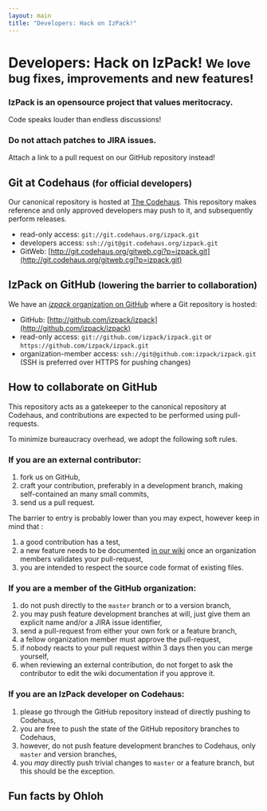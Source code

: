 ```yaml
---
layout: main
title: "Developers: Hack on IzPack!"
---
```


<div class="page-header">
  <h1>
    Developers: Hack on IzPack!
    <small>We love bug fixes, improvements and new features!</small>
  </h1>
</div>

<div class="alert alert-success">
  <h3>IzPack is an opensource project that values meritocracy.</h3>
  <span>Code speaks louder than endless discussions!</span>
</div>

<div class="alert alert-error">
  <h3>Do not attach patches to JIRA issues.</h3>
  <span>Attach a link to a pull request on our GitHub repository instead!</span>
</div>

## Git at Codehaus <small>(for official developers)</small>

Our canonical repository is hosted at [The Codehaus](http://codehaus.org/). This repository makes reference and only approved developers may push to it, and subsequently perform releases.

* read-only access: `git://git.codehaus.org/izpack.git`
* developers access: `ssh://git@git.codehaus.org/izpack.git`
* GitWeb: [http://git.codehaus.org/gitweb.cgi?p=izpack.git](http://git.codehaus.org/gitweb.cgi?p=izpack.git)

## IzPack on GitHub <small>(lowering the barrier to collaboration)</small>

We have an [*izpack* organization on GitHub](http://github.com/izpack) where a Git repository is hosted:

* GitHub: [http://github.com/izpack/izpack](http://github.com/izpack/izpack)
* read-only access: `git://github.com/izpack/izpack.git` or `https://github.com/izpack/izpack.git`
* organization-member access: `ssh://git@github.com:izpack/izpack.git` (SSH is preferred over HTTPS for pushing changes)

## How to collaborate on GitHub

This repository acts as a gatekeeper to the canonical repository at Codehaus, and contributions are expected to be performed using pull-requests.

To minimize bureaucracy overhead, we adopt the following soft rules.

### If you are an external contributor:

1. fork us on GitHub,
2. craft your contribution, preferably in a development branch, making self-contained an many small commits,
3. send us a pull request.

The barrier to entry is probably lower than you may expect, however keep in mind that :

1. a good contribution has a test,
2. a new feature needs to be documented [in our wiki](http://docs.codehaus.org/display/IZPACK/User+documentation) once an organization members validates your pull-request,
3. you are intended to respect the source code format of existing files.

### If you are a member of the GitHub organization:

1. do not push directly to the `master` branch or to a version branch,
2. you may push feature development branches at will, just give them an explicit name and/or a JIRA issue identifier,
3. send a pull-request from either your own fork or a feature branch,
4. a fellow organization member must approve the pull-request,
5. if nobody reacts to your pull request within 3 days then you can merge yourself,
6. when reviewing an external contribution, do not forget to ask the contributor to edit the wiki documentation if you approve it.

### If you are an IzPack developer on Codehaus:

1. please go through the GitHub repository instead of directly pushing to Codehaus,
2. you are free to push the state of the GitHub repository branches to Codehaus,
3. however, do not push feature development branches to Codehaus, only `master` and version branches,
4. you *may* directly push trivial changes to `master` or a feature branch, but this should be the exception.

## Fun facts by Ohloh

<div class="row">
  <div class="span4">
    <script type="text/javascript" src="http://www.ohloh.net/p/5148/widgets/project_factoids_stats.js"> </script>
  </div>
  <div class="span4">
    <script type="text/javascript" src="http://www.ohloh.net/p/5148/widgets/project_languages.js"> </script>
  </div>
</div>

